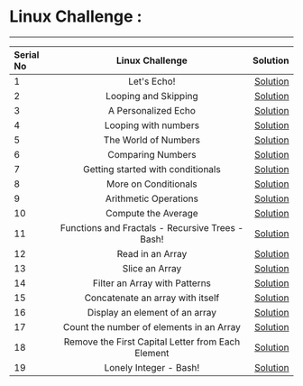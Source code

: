  # Linux Challenge :
-----------------------------------------

| Serial No     | Linux Challenge                           | Solution                     |
| :------------ |:----------------------------------------:| ----------------------------:|
| 1             |  Let's Echo!					           |  <a href="https://github.com/Kiranwaghmare123/Hackerrank-Challenges/blob/main/Linux/L1Echo.sh">Solution</a> | 
| 2             |  Looping and Skipping			       	   |  <a href="https://github.com/Kiranwaghmare123/Hackerrank-Challenges/blob/main/Linux/L2Looping.sh">Solution</a> |
| 3             |  A Personalized Echo             		   |  <a href="https://github.com/Kiranwaghmare123/Hackerrank-Challenges/blob/main/Linux/L3PersonalizedEcho.sh">Solution</a> |
| 4             |  Looping with numbers                    |  <a href="https://github.com/Kiranwaghmare123/Hackerrank-Challenges/blob/main/Linux/L4LoopingNumbers.sh">Solution</a> |
| 5             |  The World of Numbers                    |  <a href="https://github.com/Kiranwaghmare123/Hackerrank-Challenges/blob/main/Linux/L5World.sh">Solution</a> |
| 6             |  Comparing Numbers                       |  <a href="https://github.com/Kiranwaghmare123/Hackerrank-Challenges/blob/main/Linux/L6Comparing.sh">Solution</a> |
| 7             |  Getting started with conditionals       |  <a href="https://github.com/Kiranwaghmare123/Hackerrank-Challenges/blob/main/Linux/L7Conditionals.sh">Solution</a> |
| 8             |  More on Conditionals       			   |  <a href="https://github.com/Kiranwaghmare123/Hackerrank-Challenges/blob/main/Linux/L8MoreConsitionls.sh">Solution</a> |
| 9             |  Arithmetic Operations                   |  <a href="https://github.com/Kiranwaghmare123/Hackerrank-Challenges/blob/main/Linux/L9Arithmetic.sh">Solution</a> |
| 10            |  Compute the Average	                   |  <a href="https://github.com/Kiranwaghmare123/Hackerrank-Challenges/blob/main/Linux/L10Average.sh">Solution</a> |
| 11            |  Functions and Fractals - Recursive Trees - Bash!         |  <a href="https://github.com/Kiranwaghmare123/Hackerrank-Challenges/blob/main/Linux/L11Functions.sh">Solution</a> |
| 12           |  Read in an Array							|  <a href="https://github.com/Kiranwaghmare123/Hackerrank-Challenges/blob/main/Linux/L12ReadArray.sh">Solution</a> |
| 13           |  Slice an Array							|  <a href="https://github.com/Kiranwaghmare123/Hackerrank-Challenges/blob/main/Linux/L13SliceArray.sh">Solution</a> |
| 14           |  Filter an Array with Patterns				|  <a href="https://github.com/Kiranwaghmare123/Hackerrank-Challenges/blob/main/Linux/L14FilterArray.sh">Solution</a> |
| 15           |  Concatenate an array with itself			|  <a href="https://github.com/Kiranwaghmare123/Hackerrank-Challenges/blob/main/Linux/L15ConcatenateArray.sh">Solution</a> |
| 16           |  Display an element of an array			|  <a href="https://github.com/Kiranwaghmare123/Hackerrank-Challenges/blob/main/Linux/L16DisplayArray.sh">Solution</a> |
| 17           |  Count the number of elements in an Array	|  <a href="https://github.com/Kiranwaghmare123/Hackerrank-Challenges/blob/main/Linux/L17CountArrayelements.sh">Solution</a> |
| 18           |  Remove the First Capital Letter from Each Element|  <a href="https://github.com/Kiranwaghmare123/Hackerrank-Challenges/blob/main/Linux/L18RemoveArrayelements.sh">Solution</a> |
| 19           |  Lonely Integer - Bash!					|  <a href="https://github.com/Kiranwaghmare123/Hackerrank-Challenges/blob/main/Linux/L19LonelyInteger.sh">Solution</a> |


